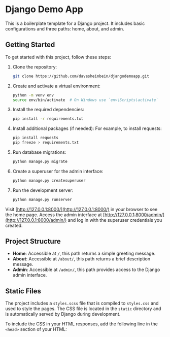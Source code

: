 # Django Demo App

This is a boilerplate template for a Django project. It includes basic configurations and three paths: home, about, and admin.

## Getting Started

To get started with this project, follow these steps:

1. Clone the repository:

   ```sh
   git clone https://github.com/davesheinbein/djangodemoapp.git
   ```

2. Create and activate a virtual environment:

   ```sh
   python -m venv env
   source env/bin/activate  # On Windows use `env\Scripts\activate`
   ```

3. Install the required dependencies:

   ```sh
   pip install -r requirements.txt
   ```

4. Install additional packages (if needed):
   For example, to install requests:

   ```sh
   pip install requests
   pip freeze > requirements.txt
   ```

5. Run database migrations:

   ```sh
   python manage.py migrate
   ```

6. Create a superuser for the admin interface:

   ```sh
   python manage.py createsuperuser
   ```

7. Run the development server:
   ```sh
   python manage.py runserver
   ```

Visit [http://127.0.0.1:8000/](http://127.0.0.1:8000/) in your browser to see the home page. Access the admin interface at [http://127.0.0.1:8000/admin/](http://127.0.0.1:8000/admin/) and log in with the superuser credentials you created.

## Project Structure

- **Home**: Accessible at `/`, this path returns a simple greeting message.
- **About**: Accessible at `/about/`, this path returns a brief description message.
- **Admin**: Accessible at `/admin/`, this path provides access to the Django admin interface.

## Static Files

The project includes a `styles.scss` file that is compiled to `styles.css` and used to style the pages. The CSS file is located in the `static` directory and is automatically served by Django during development.

To include the CSS in your HTML responses, add the following line in the `<head>` section of your HTML:
